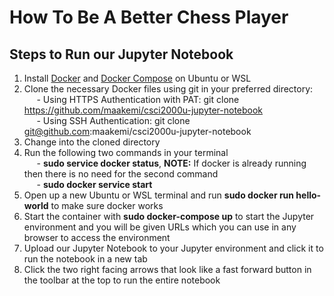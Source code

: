 # How To Be A Better Chess Player


## Steps to Run our Jupyter Notebook
1. Install [Docker](https://docs.docker.com/engine/install/ubuntu/) and [Docker Compose](https://docs.docker.com/compose/install/) on Ubuntu or WSL<br>
2. Clone the necessary Docker files using git in your preferred directory:<br>
&nbsp;&nbsp;&nbsp;&nbsp; - Using HTTPS Authentication with PAT: git clone https://github.com/maakemi/csci2000u-jupyter-notebook<br>
&nbsp;&nbsp;&nbsp;&nbsp; - Using SSH Authentication: git clone git@github.com:maakemi/csci2000u-jupyter-notebook<br>
3. Change into the cloned directory<br>
4. Run the following two commands in your terminal<br>
&nbsp;&nbsp;&nbsp;&nbsp; - **sudo service docker status**, **NOTE:** If docker is already running then there is no need for the second command<br>
&nbsp;&nbsp;&nbsp;&nbsp; - **sudo docker service start**<br>
5. Open up a new Ubuntu or WSL terminal and run **sudo docker run hello-world** to make sure docker works<br>
6. Start the container with **sudo docker-compose up** to start the Jupyter environment and you will be given URLs which you can use in any browser to access the environment<br>
7. Upload our Jupyter Notebook to your Jupyter environment and click it to run the notebook in a new tab<br>
8. Click the two right facing arrows that look like a fast forward button in the toolbar at the top to run the entire notebook<br>

